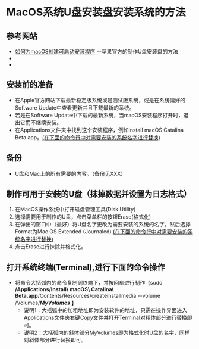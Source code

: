 # MacOS系统U盘安装盘安装系统的方法
## 参考网站
  * [如何为macOS创建可启动安装程序](https://support.apple.com/en-us/HT201372) --苹果官方的制作U盘安装盘的方法
  *
  *
## 安装前的准备
  * 在Apple官方网站下载最新稳定版系统或是测试版系统，或是在系统偏好的Software Update中查看更新并且下载最新的系统。
  * 若是在Software Update中下载的最新系统，当macOS安装程序打开时，退出它而不继续安装。
  * 在Applications文件夹中找到这个安装程序，例如Install macOS Catalina Beta.app。[(在下面的命令行中对需要安装的系统名字进行替换)](#打开系统终端(Terminal),进行下面的命令操作)
## 备份
  * U盘和Mac上的所有需要的内容。（备份见XXX）
## 制作可用于安装的U盘（抹掉数据并设置为日志格式）
  1. 在MacOS操作系统中打开磁盘管理工具(Disk Utility)
  2. 选择需要用于制作的U盘，点击菜单栏的按钮Erase(格式化)
  3. 在弹出的窗口中（最好）将U盘名字更改为需要安装的系统的名字，然后选择Format为Mac OS Extended (Journaled).[(在下面的命令行中对需要安装的系统名字进行替换)](#打开系统终端(Terminal),进行下面的命令操作)
  4. 点击Erase进行抹除并格式化。
## 打开系统终端(Terminal),进行下面的命令操作
  * 将命令大括弧内的命令复制到终端下，并按回车进行制作【sudo **/Applications/Install\ macOS\ Catalina\ Beta.app**/Contents/Resources/createinstallmedia --volume /Volumes/***MyVolumes***
】
    * 说明1：大括弧中的加粗地址即为安装软件的地址，只需在操作界面进入Applications文件夹右键Copy文件并打开Terminal对粗体部分进行替换即可。
    * 说明2：大括弧内的斜体部分MyVolumes即为格式化时U盘的名字，同样对斜体部分进行替换即可。
